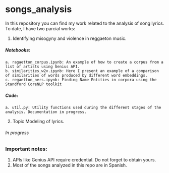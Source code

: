 # songs_analysis

In this repository you can find my work related to the analysis of song lyrics. To date, I have two parcial works: 
1. Identifying misogyny and violence in reggaeton music. 
  ##### Notebooks:
    a. ragaetton_corpus.ipynb: An example of how to create a corpus from a list of artists using Genius API.
    b. similarities_w2v.ipynb: Here I present an example of a comparison of similarities of words produced by different word embeddings.
    c. regaetton_ners.ipynb: Finding Name Entities in corpora using the Standford CoreNLP toolkit
  ##### Code:
    a. util.py: Utility functions used during the different stages of the analysis. Documentation in progress.
2. Topic Modeling of lyrics.
  ###### In progress
  
### Important notes:
  1. APIs like Genius API require credential. Do not forget to obtain yours.
  2. Most of the songs analyzed in this repo are in Spanish.
  
